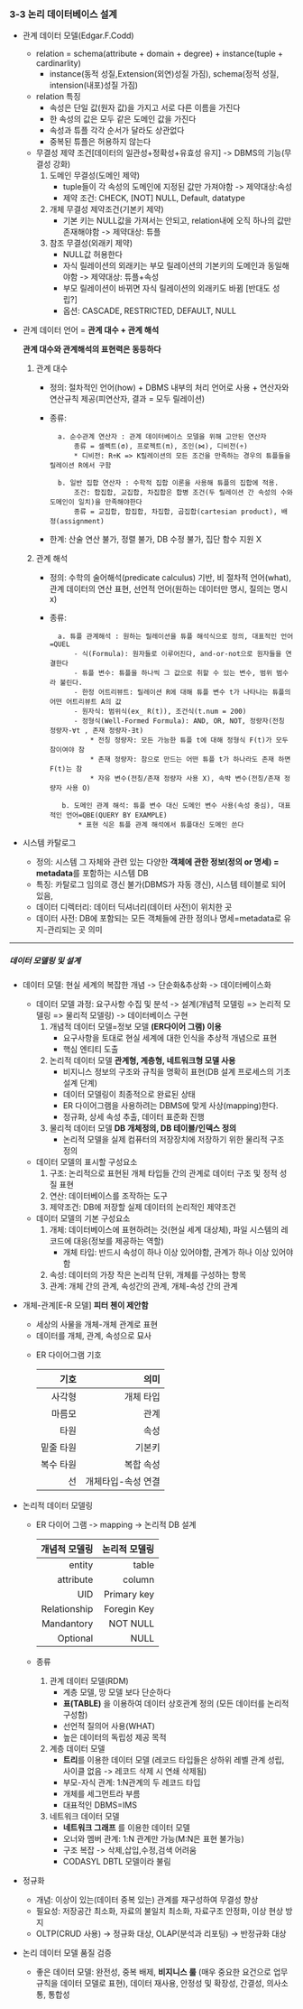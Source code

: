 ### 3-3 논리 데이터베이스 설계
* 관계 데이터 모델(Edgar.F.Codd)
    - relation = schema(attribute + domain + degree) + instance(tuple + cardinarlity)
        * instance(동적 성질,Extension(외연)성질 가짐), schema(정적 성질, intension(내포)성질 가짐)
    - relation 특징
        + 속성은 단일 값(원자 값)을 가지고 서로 다른 이름을 가진다
        + 한 속성의 값은 모두 같은 도메인 값을 가진다
        + 속성과 튜플 각각 순서가 달라도 상관없다
        + 중복된 튜플은 허용하지 않는다
    - 무결성 제약 조건[데이터의 일관성+정확성+유효성 유지] -> DBMS의 기능(무결성 강화)
        1. 도메인 무결성(도메인 제약)
            - tuple들이 각 속성의 도메인에 지정된 값만 가져야함 -> 제약대상:속성
            - 제약 조건: CHECK, [NOT] NULL, Default, datatype
        2. 개체 무결성 제약조건(기본키 제약)
            - 기본 키는 NULL값을 가져서는 안되고, relation내에 오직 하나의 값만 존재해야함 -> 제약대상: 튜플
        3. 참조 무결성(외래키 제약)
            - NULL값 허용한다
            - 자식 릴레이션의 외래키는 부모 릴레이션의 기본키의 도메인과 동일해야함 -> 제약대상: 튜플+속성
            - 부모 릴레이션이 바뀌면 자식 릴레이션의 외래키도 바뀜 [반대도 성립?]
            - 옵션: CASCADE, RESTRICTED, DEFAULT, NULL
* 관계 데이터 언어 = **관계 대수 + 관계 해석**

    **관계 대수와 관계해석의 표현력은 동등하다**
    1. 관계 대수
        + 정의: 절차적인 언어(how) + DBMS 내부의 처리 언어로 사용 + 연산자와 연산규칙 제공(피연산자, 결과 = 모두 릴레이션)
        + 종류:
            
                a. 순수관계 연산자 : 관계 데이터베이스 모델을 위해 고안된 연산자
                    종류 = 셀렉트(σ), 프로젝트(π), 조인(⋈), 디비전(÷)
                    * 디비전: R÷K => K릴레이션의 모든 조건을 만족하는 경우의 튜플들을 릴레이션 R에서 구함
                
                b. 일반 집합 연산자 : 수학적 집합 이론을 사용해 튜플의 집합에 적용.
                    조건: 합집합, 교집합, 차집합은 합병 조건(두 릴레이션 간 속성의 수와 도메인이 일치)을 만족해야한다
                    종류 = 교집합, 합집합, 차집합, 곱집합(cartesian product), 배정(assignment)
        + 한계: 산술 연산 불가, 정렬 불가, DB 수정 불가, 집단 함수 지원 X
        
    2. 관계 해석
        + 정의: 수학의 술어해석(predicate calculus) 기반, 비 절차적 언어(what), 관계 데이터의 연산 표현, 선언적 언어(원하는 데이터만 명시, 질의는 명시x)
        + 종류:
        
                a. 튜플 관계해석 : 원하는 릴레이션을 튜플 해석식으로 정의, 대표적인 언어=QUEL
                    - 식(Formula): 원자들로 이루어진다, and-or-not으로 원자들을 연결한다
                    - 튜플 변수: 튜플을 하나씩 그 값으로 취할 수 있는 변수, 범위 범수라 불린다.
                    - 한정 어트리뷰트: 릴레이션 R에 대해 튜플 변수 t가 나타나는 튜플의 어떤 어트리뷰트 A의 값
                    - 원자식: 범위식(ex_ R(t)), 조건식(t.num = 200)
                    - 정형식(Well-Formed Formula): AND, OR, NOT, 정량자(전칭 정량자-∀t , 존재 정량자-∃t)
                        * 전칭 정량자: 모든 가능한 튜플 t에 대해 정형식 F(t)가 모두 참이여야 참
                        * 존재 정량자: 참으로 만드는 어떤 튜플 t가 하나라도 존재 하면 F(t)는 참
                        * 자유 변수(전칭/존재 정량자 사용 X), 속박 변수(전칭/존재 정량자 사용 O)
                 
                 b. 도메인 관계 해석: 튜플 변수 대신 도메인 변수 사용(속성 중심), 대표적인 언어=QBE(QUERY BY EXAMPLE)
                     * 표현 식은 튜플 관계 해석에서 튜플대신 도메인 쓴다
        
* 시스템 카탈로그
    - 정의: 시스템 그 자체와 관련 있는 다양한 **객체에 관한 정보(정의 or 명세) = metadata**를 포함하는 시스템 DB
    - 특징: 카탈로그 임의로 갱신 불가(DBMS가 자동 갱신), 시스템 테이블로 되어 있음, 
    - 데이터 디렉터리: 데이터 딕셔너리(데이터 사전)이 위치한 곳
    - 데이터 사전: DB에 포함되는 모든 객체들에 관한 정의나 명세=metadata로 유지-관리되는 곳 의미

----------
##### 데이터 모델링 및 설계
* 데이터 모델: 현실 세계의 복잡한 개념 -> 단순화&추상화 -> 데이터베이스화
    - 데이터 모델 과정: 요구사항 수집 및 분석 -> 설계(개념적 모델링 => 논리적 모델링 => 물리적 모델링) -> 데이터베이스 구현
        1. 개념적 데이터 모델=정보 모델         **(ER다이어 그램) 이용**
            - 요구사항을 토대로 현실 세계에 대한 인식을 추상적 개념으로 표현
            - 핵심 엔티티 도출
        2. 논리적 데이터 모델  **관계형, 계층형, 네트워크형 모델 사용**
            - 비지니스 정보의 구조와 규칙을 명확히 표현(DB 설계 프로세스의 기초 설계 단계)
            - 데이터 모델링이 최종적으로 완료된 상태
            - ER 다이어그램을 사용하려는 DBMS에 맞게 사상(mapping)한다.
            - 정규화, 상세 속성 추출, 데이터 표준화 진행
        3. 물리적 데이터 모델 **DB 개체정의, DB 테이블/인덱스 정의**
            - 논리적 모델을 실제 컴퓨터의 저장장치에 저장하기 위한 물리적 구조 정의
    - 데이터 모델의 표시할 구성요소
        1. 구조: 논리적으로 표현된 개체 타입들 간의 관계로 데이터 구조 및 정적 성질 표현
        2. 연산: 데이터베이스를 조작하는 도구
        3. 제약조건: DB에 저장할 실제 데이터의 논리적인 제약조건
    - 데이터 모델의 기본 구성요소
        1. 개체: 데이터베이스에 표현하려는 것(현실 세계 대상체), 파일 시스템의 레코드에 대응(정보를 제공하는 역할)
            * 개체 타입: 반드시 속성이 하나 이상 있어야함, 관계가 하나 이상 있어야함
        2. 속성: 데이터의 가장 작은 논리적 단위, 개체를 구성하는 항목
        3. 관계: 개체 간의 관계, 속성간의 관계, 개체-속성 간의 관계

* 개체-관계[E-R 모델] **피터 첸이 제안함**
    - 세상의 사물을 개체-개체 관계로 표현
    - 데이터를 개체, 관계, 속성으로 묘사
    * ER 다이어그램 기호
    
        |기호|의미
        |---:|---:|
        |사각형|개체 타입|
        |마름모|관계|
        |타원|속성|
        |밑줄 타원|기본키|
        |복수 타원|복합 속성|
        |선|개체타입-속성 연결|
* 논리적 데이터 모델링
    - ER 다이어 그램 -> mapping -> 논리적 DB 설계
    
        |개념적 모델링|논리적 모델링
        |---:|---:|
        |entity|table|
        |attribute|column|
        |UID|Primary key|
        |Relationship|Foregin Key|
        |Mandantory|NOT NULL|
        |Optional|NULL|
    - 종류
        1. 관계 데이터 모델(RDM)
            - 계층 모델, 망 모델 보다 단순하다
            - **표(TABLE)** 을 이용하여 데이터 상호관계 정의 (모든 데이터를 논리적 구성함)
            - 선언적 질의어 사용(WHAT)
            - 높은 데이터의 독립성 제공 목적
        2. 계층 데이터 모델
            - **트리**를 이용한 데이터 모델 (레코드 타입들은 상하위 레벨 관계 성립, 사이클 없음 -> 레코드 삭제 시 연쇄 삭제됨)
            - 부모-자식 관계: 1:N관계의 두 레코드 타입
            - 개체를 세그먼트라 부름
            - 대표적인 DBMS=IMS
        3. 네트워크 데이터 모델
            - **네트워크 그래프** 를 이용한 데이터 모델
            - 오너와 멤버 관계: 1:N 관계만 가능(M:N은 표현 불가능)
            - 구조 복잡 -> 삭제,삽입,수정,검색 어려움
            - CODASYL DBTL 모델이라 불림
* 정규화
    - 개념: 이상이 있는(데이터 중복 있는) 관계를 재구성하여 무결성 향상
    - 필요성: 저장공간 최소화, 자료의 불일치 최소화, 자료구조 안정화, 이상 현상 방지
    - OLTP(CRUD 사용) -> 정규화 대상, OLAP(분석과 리포팅) -> 반정규화 대상

* 논리 데이터 모델 품질 검증
    - 좋은 데이터 모델: 완전성, 중복 배제, **비지니스 룰** (매우 중요한 요건으로 업무 규칙을 데이터 모델로 표현), 데이터 재사용, 안정성 및 확장성, 간결성, 의사소통,
    통합성 
